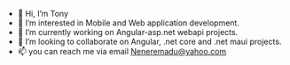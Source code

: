 - 👋 Hi, I’m Tony
- 👀 I’m interested in Mobile and Web application development.
- 🌱 I’m currently working on Angular-asp.net webapi projects.
- 💞️ I’m looking to collaborate on Angular, .net core and .net maui projects.
- 📫 you can reach me via email Neneremadu@yahoo.com

<!---
tonyblazesage/tonyblazesage is a ✨ special ✨ repository because its `README.md` (this file) appears on your GitHub profile.
You can click the Preview link to take a look at your changes.
--->
